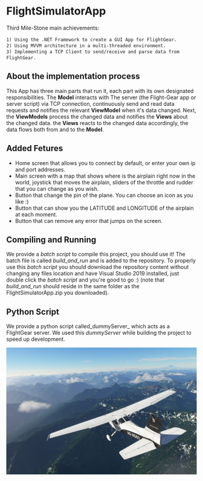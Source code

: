# FlightSimulatorApp

Third Mile-Stone main achievements:

    1) Using the .NET Framework to create a GUI App for FlightGear.
    2) Using MVVM architecture in a multi-threaded environment.
    3) Implementing a TCP Client to send/receive and parse data from FlightGear.

## About the implementation process

This App has three main parts that run it, each part with its own designated responsibilities. 
The **Model** interacts with The server (the Flight-Gear app or server script) via TCP connection, continuously send and read data 
requests and notifies the relevant **ViewModel** when it's data changed. Next, the **ViewModels** process the changed data and notifies 
the **Views** about the changed data. the **Views** reacts to the changed data accordingly, the data flows both from and to 
the **Model**.

## Added Fetures

- Home screen that allows you to connect by default, or enter your own ip and port addresses.
- Main screen with a map that shows where is the airplain right now in the world, joystick that moves the airplain, sliders of the
throttle and rudder that you can change as you wish.
- Button that change the pin of the plane. You can choose an icon as you like :)
- Button that can show you the LATITUDE and LONGITUDE of the airplain at each moment.
- Button that can remove any error that jumps on the screen.

## Compiling and Running
We provide a _batch script_ to compile this project, you should use it!
The batch file is called _build_and_run_ and is added to the repository.
To properly use this _batch script_ you should download the repository content without changing any files location and have Visual Studio 2019 installed, just double click the _batch script_ and you're good to go :)
(note that _build_and_run_ should reside in the same folder as the FlightSimulatorApp.zip you downloaded).

## Python Script
We provide a python script called_dummyServer_ which acts as a FlightGear server. We used this _dummyServer_ while building the project to speed up development.

![FlightGearApp](https://github.com/yanamolo/FlightSimulatorApp/blob/master/BackgroundHome.png)
<!--stackedit_data:
eyJoaXN0b3J5IjpbLTIwNDE0Njk4NTZdfQ==
-->
